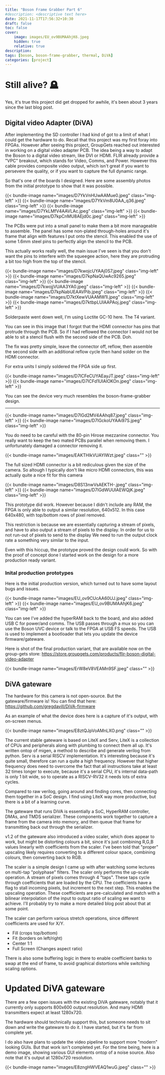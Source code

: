 ```yaml
---
title: "Boson Frame Grabber Part 6"
#description: <descriptive text here>
date: 2021-11-17T17:56:32+10:30
draft: false
toc: false
cover:
    image: images/EU_ov9BUMAAhjK6.jpeg
    hidden: true
    relative: true
description: 
tags: [boson, boson-frame-grabber, thermal, DiVA]
categories: [project]
---
```


# Still alive? 🪦

Yes, it's true this project did get dropped for awhile, it's been about 3 years since the last blog post. 
<!--more-->

## Digital video Adapter (DiVA)

After implementing the SD controller I had kind of got to a limit of what I could get the hardware to do. Recall that this project was my first foray into FPGAs. However after seeing this project, GroupGets reached out interested in working on a digital video adapter PCB. The idea being a way to adapt the Boson to a digital video stream, like DVI or HDMI. FLIR already provide a "VPC" breakout, which stands for Video, Comms, and Power. However this cable provides composite video output, which isn't great if you want to persevere the quality, or if you want to capture the full dynamic range.

So that's one of the boards I designed. Here are some assembly photos from the initial prototype to show that it was possible.

{{< bundle-image name="images/D7YkVnHUwAAMue0.jpeg" class="img-left" >}}
{{< bundle-image name="images/D7YkVm8U0AA_q36.jpeg" class="img-left" >}}
{{< bundle-image name="images/D7YkLMfV4AAVLAc.jpeg" class="img-left" >}}
{{< bundle-image name="images/D7kpCnMU8AEjd0c.jpeg" class="img-left" >}}

The PCBs were put into a small panel to make them a bit more manageable to assemble. The panel has some non-plated through-holes around it's frame that align with features I put onto the stencil. This enabled the use of some 1.6mm steel pins to perfectly align the stencil to the PCB. 

This actually works really well, the main issue I've seen is that you don't want the pins to interfere with the squeegee action, here they are protruding a bit too high from the top of the stencil.


{{< bundle-image name="images/D7kwojcUYAAj0S7.jpeg" class="img-left" >}}
{{< bundle-image name="images/D7kpNaQUwAc9265.jpeg" class="img-left" >}}
{{< bundle-image name="images/D7kwojjVUAA3YA0.jpeg" class="img-left" >}}
{{< bundle-image name="images/D7kpNabUEAAVPib.jpeg" class="img-left" >}}
{{< bundle-image name="images/D7ktXewVUAAMW1l.jpeg" class="img-left" >}}
{{< bundle-image name="images/D7ktbpLUIAAPAoj.jpeg" class="img-left" >}}


Solderpaste went down well, I'm using Loctite GC-10 here. The T4 variant.

You can see in this image that I forgot that the HDMI connector has pins that protrude through the PCB. So if I had reflowed the connector I would not be able to sit a stencil flush with the second side of the PCB. Doh.

The fix was pretty simple, leave the connector off, reflow, then assemble the second side with an additional reflow cycle then hand solder on the HDMI connector. 

For extra units I simply soldered the FPGA side up first.


{{< bundle-image name="images/D7lCFeCUYAEayJT.jpeg" class="img-left" >}}
{{< bundle-image name="images/D7lCFd1UIAIOKOn.jpeg" class="img-left" >}}

You can see the device very much resembles the boson-frame-grabber design.

---

{{< bundle-image name="images/D7lGd2MV4AAhq87.jpeg" class="img-left" >}}
{{< bundle-image name="images/D7lGckoUYAAi97S.jpeg" class="img-left" >}}

You do need to be careful with the 80-pin Hirose mezzanine connector. You really want to keep the two mated PCBs parallel when removing them. I unfortunately damaged a connector removing it.

{{< bundle-image name="images/EAKTHIkVUAYIWzt.jpeg" class="" >}}

The full sized HDMI connector is a bit rediculous given the size of the camera. So altough I typically don't like micro HDMI connectors, this was actually quite a nice fit for this camera 

{{< bundle-image name="images/D8S13nwVsAEKTH-.jpeg" class="img-left" >}}
{{< bundle-image name="images/D7lGdWUUIAEWQjK.jpeg" class="img-left" >}}

This prototype did work. However because I didn't include any RAM, the FPGA is only able to output a similar resolution, 640x512. In this case 640x480, with top/bottom rows of pixel removed. 

This restriction is because we are essentially capturing a stream of pixels, and have to also output a stream of pixels to the display. In order for us to not run-out of pixels to send to the display We need to run the output clock rate a something very similar to the input.

Even with this hiccup, the prototype proved the design could work. So with the proof of concept done I started work on the design for a more production ready variant.

### Inital production prototypes

Here is the initial production version, which turned out to have some layout bugs and issues.

{{< bundle-image name="images/EU_ov9CUcAA60UJ.jpeg" class="img-left" >}}
{{< bundle-image name="images/EU_ov9BUMAAhjK6.jpeg" class="img-left" >}}

You can see I've added the hyperRAM back to the board, and also added USB C for power/and comms.
The USB passes through a mux so you can use the Boson UVC device or talk to the FPGA at USB FS speeds. The USB is used to implement a bootloader that lets you update the device firmware/gateware.

Here is shot of the final production variant, that are available now on the group-gets store: https://store.groupgets.com/products/flir-boson-digital-video-adapter

{{< bundle-image name="images/ErW8eV8VEAMn9SF.jpeg" class="" >}}

## DiVA gateware

The hardware for this camera is not open-source. But the gateware/firmware is! 
You can find that here: https://github.com/gregdavill/DiVA-firmware

As an example of what the device does here is a capture of it's output, with on-screen menus.

{{< bundle-image name="images/E8ztQJpVoAMnLXO.png" class="" >}}


The current stable gateware is based on LiteX and Serv, LiteX is a collection of CPUs and peripherals along with plumbing to connect them all up. It's written ontop of migen, a method to describe and generate verilog from python. Serv is a serial RISCV implementation. It's interesting because it's quite small, therefore can run a quite a high frequency. However that higher frequency does need to overcome the fact that all instructions take at least 32 times longer to execute, because it's a serial CPU, it's internal data-path is only 1 bit wide, so to operate as a RISCV-RV32 it needs lots of extra cycles.

Compared to raw verilog, going around and finding cores, then connecting them together in a SoC design. I find using LiteX way more productive, but there is a bit of a learning curve.

The gateware that runs DiVA is essentially a SoC, HyperRAM controller, DMAs, and TMDS serializer. These components work together to capture a frame from the camera into memory, and then queue that frame for transmitting back out through the serializer.

v1.2 of the gateware also introduced a video scaler, which does appear to work, but might be distorting colours a bit, since it's just combining R,G,B values linearly with coefficients from the scaler. I've been told that "proper" upscaling likely requires converting to a different colour space, combining colours, then converting back to RGB.

The scaler is a simple design I came up with after watching some lectures on multi-tap "polyphase" filters. The scaler only performs the up-scale operation. A stream of pixels comes through 4 "taps". These taps cycle through coefficients that are loaded by the CPU. The coefficients have a flag to stall incoming pixels, but increment to the next step. This enables the upscaling operation. These coefficients are pre-calculated and match with a bilinear interpolation of the input to output ratio of scaling we want to achieve. I'll probably try to make a more detailed blog post about that at some point.

The scaler can perform various stretch operations, since different coefficients are used for X/Y. 
 - Fill (crops top/bottom)
 - Fit (borders on left/right)
 - Center 1:1
 - Full Screen (Changes aspect ratio)

There is also some buffering logic in there to enable coefficient banks to swap at the end of frame, to avoid graphical distortions while switching scaling options.

# Updated DiVA gateware

There are a few open issues with the existing DiVA gateware, notably that it currently only supports 800x600 output resolution. And many HDMI transmitters expect at least 1280x720.

The hardware should technically support this, but someone needs to sit down and write the gateware to do it. I have started, but it's far from complete yet.

I do also have plans to update the video pipeline to support more "modern" looking GUIs. But that work isn't completed yet. For the time being, here is a demo image, showing various GUI elements ontop of a noise source. Also note that it's output at 1280x720 resolution.

{{< bundle-image name="images/E8zngHWVEAQ1wuG.jpeg" class="" >}}
